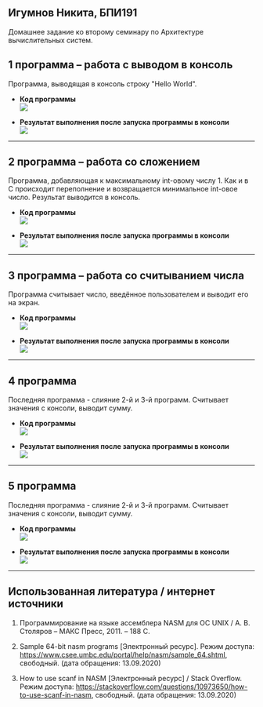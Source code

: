 ## Игумнов Никита, БПИ191

Домашнее задание ко второму семинару по Архитектуре вычислительных систем.

## 1 программа – работа с выводом в консоль
Программа, выводящая в консоль строку "Hello World".

- **Код программы**</br>
  ![](./pictures/1_1.png)</br>

- **Результат выполнения после запуска программы в консоли**</br>
  ![](./pictures/1_2.png)</br>
---

## 2 программа – работа со сложением

Программа, добавляющая к максимальному int-овому числу 1. Как и в C происходит переполнение и возвращается минимальное int-овое число.
Результат выводится в консоль.

- **Код программы**</br>
  ![](./pictures/2_1.png)</br>
  
- **Результат выполнения после запуска программы в консоли**</br>
  ![](./pictures/2_2.png)</br>
---

## 3 программа – работа со считыванием числа

Программа считывает число, введённое пользователем и выводит его на экран. 

- **Код программы**</br>
  ![](./pictures/3_1.png)</br>
  
- **Результат выполнения после запуска программы в консоли**</br>
  ![](./pictures/3_2.png)</br>
---

## 4 программа

Последняя программа - слияние 2-й и 3-й программ. Считывает значения с консоли, выводит сумму.

- **Код программы**</br>
  ![](./pictures/4_1.png)</br>

- **Результат выполнения после запуска программы в консоли**</br>
  ![](./pictures/4_2.png)</br>
---

## 5 программа

Последняя программа - слияние 2-й и 3-й программ. Считывает значения с консоли, выводит сумму.

- **Код программы**</br>
  ![](./pictures/5_1.png)</br>

- **Результат выполнения после запуска программы в консоли**</br>
  ![](./pictures/5_2.png)</br>
---

## Использованная литература / интернет источники
1. Программирование на языке ассемблера NASM для ОС UNIX / А. В. Столяров – МАКС Пресс, 2011. – 188 С.

2. Sample 64-bit nasm programs [Электронный ресурс]. Режим доступа: https://www.csee.umbc.edu/portal/help/nasm/sample_64.shtml, свободный. (дата обращения: 13.09.2020)

3. How to use scanf in NASM [Электронный ресурс] / Stack Overflow. Режим доступа: https://stackoverflow.com/questions/10973650/how-to-use-scanf-in-nasm, свободный. (дата обращения: 13.09.2020)
